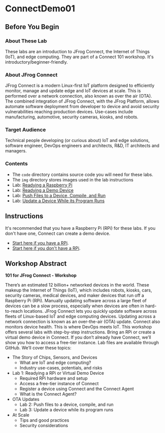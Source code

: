# ConnectDemo01

## Before You Begin ##

### About These Lab ###
These labs are an introduction to JFrog Connect, the Internet of Things (IoT), and edge computing. They are part of a Connect 101 workshop. It's introductory/beginner-friendly.

### About JFrog Connect ###
JFrog Connect is a modern Linux-first IoT platform designed to efficiently monitor, manage and update edge and IoT devices at scale. This is performed over a network connection, also known as over the air (OTA). The combined integration of JFrog Connect, with the JFrog Platform, allows automate software deployment from developer to device and avoid security vulnerabilities reaching production devices. Use-cases include manufacturing, automotive, security cameras, kiosks, and robots.

### Target Audience ###
Technical people developing (or curious about) IoT and edge solutions, software engineer, DevOps engineers and architects, R&D, IT architects and managers.

### Contents ###
- The `code` directory contains source code you will need for these labs.
- The `img` directory stores images used in the lab instructions
- Lab: [Readying a Raspberry Pi](/Ready-RPi.md)
- Lab: [Readying a Demo Device](/Ready-demo-device.md)
- Lab: [Push Files to a Device, Compile, and Run](/Initial-files.md)
- Lab: [Update a Device While its Program Runs](/Update-device.md)

## Instructions ##
It's recommended that you have a Raspberry Pi (RPi) for these labs. If you don't have one, Connect can create a demo device.
- [Start here if you have a RPi](Ready-RPi).
- [Start here if you don't have a RPi](Ready-demo-device).

## Workshop Abstract ##
**101 for JFrog Connect - Workshop**

There’s an estimated 12 billion+ networked devices in the world. These makeup the Internet of Things (IoT), which includes robots, kiosks, cars, security cameras, medical devices, and maker devices that run off a Raspberry Pi (RPi). Manually updating software across a large fleet of devices can be a slow process, especially when devices are often in hard-to-reach locations. JFrog Connect lets you quickly update software across fleets of Linux-based IoT and edge computing devices. Updating across a network connection is known as an over-the-air (OTA) update. Connect also monitors device health. This is where DevOps meets IoT. This workshop offers several labs with step-by-step instructions. Bring an RPi or create a virtual demo device in Connect. If you don’t already have Connect, we’ll show you how to access a free-tier instance. Lab files are available through GitHub. We’ll cover these topics:
- The Story of Chips, Sensors, and Devices
  - What are IoT and edge computing?
  - Industry use-cases, potentials, and risks
- Lab 1: Readying a RPi or Virtual Demo Device
  - Required RPi hardware and setup
  - Access a free-tier instance of Connect
  - Register a device using Connect and the Connect Agent
  - What is the Connect Agent?
- OTA Updates
  - Lab 2: Push files to a device, compile, and run
  - Lab 3: Update a device while its program runs
- At Scale
  - Tips and good practices
  - Security considerations
